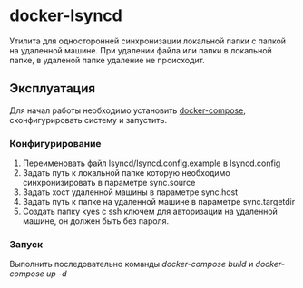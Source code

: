 # docker-lsyncd
Утилита для односторонней синхронизации локальной папки с папкой на удаленной машине. При удалении файла или папки в локальной папке, в удаленой папке удаление не происходит.
## Эксплуатация
Для начал работы необходимо установить [docker-compose](https://docs.docker.com/compose/install/), сконфигурировать систему и запустить.
### Конфигурирование
1) Переименовать файл lsyncd/lsyncd.config.example в lsyncd.config
2) Задать путь к локальной папке которую необходимо синхронизировать в параметре sync.source
3) Задать хост удаленной машины в параметре sync.host
4) Задать путь к папке на удаленной машине в параметре sync.targetdir
5) Создать папку kyes c ssh ключем для авторизации на удаленной машине, он должен быть без пароля.
### Запуск
Выполнить последовательно команды _docker-compose build_ и _docker-compose up -d_
